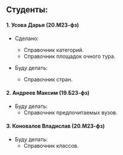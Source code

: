 ## Студенты: ##

#### 1. Усова Дарья (20.М23-фз) ####

* Сделано: 
  * Справочник категорий.
  * Справочник площадок очного тура.

* Буду делать:
  * Справочник стран.
  
#### 2. Андреев Максим (19.Б23-фз) ####

* Буду делать:
  * Справочник предпочитаемых вузов.

#### 3. Коновалов Владислав (20.М23-фз) ####

* Буду делать:
  * Справочник классов.
